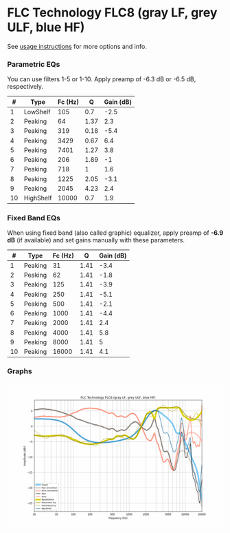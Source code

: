 # FLC Technology FLC8 (gray LF, grey ULF, blue HF)
See [usage instructions](https://github.com/jaakkopasanen/AutoEq#usage) for more options and info.

### Parametric EQs
You can use filters 1-5 or 1-10. Apply preamp of -6.3 dB or -6.5 dB, respectively.

|   # | Type      |   Fc (Hz) |    Q |   Gain (dB) |
|-----|-----------|-----------|------|-------------|
|   1 | LowShelf  |       105 | 0.7  |        -2.5 |
|   2 | Peaking   |        64 | 1.37 |         2.3 |
|   3 | Peaking   |       319 | 0.18 |        -5.4 |
|   4 | Peaking   |      3429 | 0.67 |         6.4 |
|   5 | Peaking   |      7401 | 1.27 |         3.8 |
|   6 | Peaking   |       206 | 1.89 |        -1   |
|   7 | Peaking   |       718 | 1    |         1.6 |
|   8 | Peaking   |      1225 | 2.05 |        -3.1 |
|   9 | Peaking   |      2045 | 4.23 |         2.4 |
|  10 | HighShelf |     10000 | 0.7  |         1.9 |

### Fixed Band EQs
When using fixed band (also called graphic) equalizer, apply preamp of **-6.9 dB** (if available) and set gains manually with these parameters.

|   # | Type    |   Fc (Hz) |    Q |   Gain (dB) |
|-----|---------|-----------|------|-------------|
|   1 | Peaking |        31 | 1.41 |        -3.4 |
|   2 | Peaking |        62 | 1.41 |        -1.8 |
|   3 | Peaking |       125 | 1.41 |        -3.9 |
|   4 | Peaking |       250 | 1.41 |        -5.1 |
|   5 | Peaking |       500 | 1.41 |        -2.1 |
|   6 | Peaking |      1000 | 1.41 |        -4.4 |
|   7 | Peaking |      2000 | 1.41 |         2.4 |
|   8 | Peaking |      4000 | 1.41 |         5.8 |
|   9 | Peaking |      8000 | 1.41 |         5   |
|  10 | Peaking |     16000 | 1.41 |         4.1 |

### Graphs
![](./FLC%20Technology%20FLC8%20(gray%20LF,%20grey%20ULF,%20blue%20HF).png)
